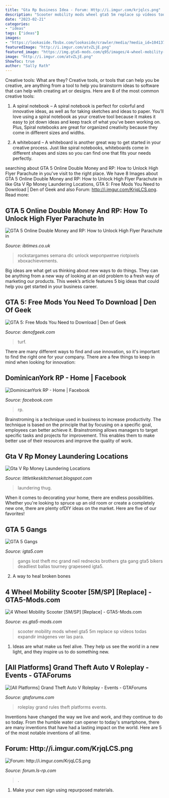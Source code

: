 ```yaml
---
title: "Gta Rp Business Idea - Forum: Http://i.imgur.com/krjqlcs.png"
description: "Scooter mobility mods wheel gta5 5m replace sp vídeos todas expandir imágenes ver las para"
date: "2023-02-21"
categories:
- "ideas"
tags: ["ideas"]
images:
- "https://lookaside.fbsbx.com/lookaside/crawler/media/?media_id=104137385066750"
featuredImage: "http://i.imgur.com/atvZLjE.png"
featured_image: "https://img.gta5-mods.com/q95/images/4-wheel-mobility-scooter/743d8b-20200205185646_1.jpg"
image: "http://i.imgur.com/atvZLjE.png"
ShowToc: true
author: "Sally Rath"
---
```



Creative tools: What are they?
Creative tools, or tools that can help you be creative, are anything from a tool to help you brainstorm ideas to software that can help with creating art or designs. Here are 8 of the most common creative tools:
1. A spiral notebook – A spiral notebook is perfect for colorful and innovative ideas, as well as for taking sketches and ideas to paper. You’ll love using a spiral notebook as your creative tool because it makes it easy to jot down ideas and keep track of what you’ve been working on. Plus, Spiral notebooks are great for organized creativity because they come in different sizes and widths.

2. A whiteboard – A whiteboard is another great way to get started in your creative process. Just like spiral notebooks, whiteboards come in different shapes and sizes so you can find one that fits your needs perfectly.

	

		
searching about GTA 5 Online Double Money and RP: How to Unlock High Flyer Parachute in you've visit to the right place. We have 8 Images about GTA 5 Online Double Money and RP: How to Unlock High Flyer Parachute in like Gta V Rp Money Laundering Locations, GTA 5: Free Mods You Need to Download | Den of Geek and also Forum: http://i.imgur.com/KrjqLCS.png. Read more:
		
    
## GTA 5 Online Double Money And RP: How To Unlock High Flyer Parachute In

<img loading=lazy src="https://d.ibtimes.co.uk/en/full/1395389/gta-5-online-double-money-rp-how-unlock-high-flyer-parachute-flight-school-dlc.jpg" onerror="this.onerror=null;this.src='https://tse4.mm.bing.net/th?id=OIP.5Xl47CnH9dF9pN7_tc9EFwHaMG&amp;pid=15.1';" alt="GTA 5 Online Double Money and RP: How to Unlock High Flyer Parachute in">

_Source: ibtimes.co.uk_

>rockstargames semana dlc unlock мероприятие riotpixels xboxachievements. 

	

Big ideas are what get us thinking about new ways to do things. They can be anything from a new way of looking at an old problem to a fresh way of marketing our products. This week’s article features 5 big ideas that could help you get started in your business career.

    
## GTA 5: Free Mods You Need To Download | Den Of Geek

<img loading=lazy src="https://www.denofgeek.com/wp-content/uploads/2020/05/Gang-and-Turf-Mod.jpg?w=1024" onerror="this.onerror=null;this.src='https://tse3.mm.bing.net/th?id=OIP.xmKXhzwiIgCEve_AX4mIGgHaEK&amp;pid=15.1';" alt="GTA 5: Free Mods You Need to Download | Den of Geek">

_Source: denofgeek.com_

>turf. 

	

There are many different ways to find and use innovation, so it's important to find the right one for your company. There are a few things to keep in mind when looking for innovation: 

    
## DominicanYork RP - Home | Facebook

<img loading=lazy src="https://lookaside.fbsbx.com/lookaside/crawler/media/?media_id=104137385066750" onerror="this.onerror=null;this.src='https://tse3.mm.bing.net/th?id=OIP.9n_SNxHvwPh_ewhQElU4DgHaHa&amp;pid=15.1';" alt="DominicanYork RP - Home | Facebook">

_Source: facebook.com_

>rp. 

	

Brainstroming is a technique used in business to increase productivity. The technique is based on the principle that by focusing on a specific goal, employees can better achieve it. Brainstroming allows managers to target specific tasks and projects for improvement. This enables them to make better use of their resources and improve the quality of work.

    
## Gta V Rp Money Laundering Locations

<img loading=lazy src="https://i.ytimg.com/vi/UA7EBG-PX4s/maxresdefault.jpg" onerror="this.onerror=null;this.src='https://tse2.mm.bing.net/th?id=OIP.2S1PGTVNhKRkXtRbqQGOYwHaEK&amp;pid=15.1';" alt="Gta V Rp Money Laundering Locations">

_Source: littletikeskitchenset.blogspot.com_

>laundering thug. 

	

When it comes to decorating your home, there are endless possibilities. Whether you're looking to spruce up an old room or create a completely new one, there are plenty ofDIY ideas on the market. Here are five of our favorites!

    
## GTA 5 Gangs

<img loading=lazy src="https://www.igta5.com/images/oneilbrothers.jpg" onerror="this.onerror=null;this.src='https://tse3.mm.bing.net/th?id=OIP.sHVFvTarXFvZfyWho5mj6QHaDt&amp;pid=15.1';" alt="GTA 5 Gangs">

_Source: igta5.com_

>gangs lost theft mc grand neil rednecks brothers gta gang gta5 bikers deadliest ballas tourney grapeseed igta5. 

	

2. A way to heal broken bones 

    
## 4 Wheel Mobility Scooter [5M/SP] [Replace] - GTA5-Mods.com

<img loading=lazy src="https://img.gta5-mods.com/q95/images/4-wheel-mobility-scooter/743d8b-20200205185646_1.jpg" onerror="this.onerror=null;this.src='https://tse1.mm.bing.net/th?id=OIP.J5H2fYEtOcTuVbp7H1uU4wHaEK&amp;pid=15.1';" alt="4 Wheel Mobility Scooter [5M/SP] [Replace] - GTA5-Mods.com">

_Source: es.gta5-mods.com_

>scooter mobility mods wheel gta5 5m replace sp vídeos todas expandir imágenes ver las para. 

	

1. Ideas are what make us feel alive. They help us see the world in a new light, and they inspire us to do something new.

    
## [All Platforms] Grand Theft Auto V Roleplay - Events - GTAForums

<img loading=lazy src="https://i.imgur.com/SshVvQ3.jpg?1?6097" onerror="this.onerror=null;this.src='https://tse2.mm.bing.net/th?id=OIP.HcEGoNBw-sjxiwQbJuGDKgHaJl&amp;pid=15.1';" alt="[All Platforms] Grand Theft Auto V Roleplay - Events - GTAForums">

_Source: gtaforums.com_

>roleplay grand rules theft platforms events. 

	

Inventions have changed the way we live and work, and they continue to do so today. From the humble water can opener to today's smartphone, there are many inventions that have had a lasting impact on the world. Here are 5 of the most notable inventions of all time.

    
## Forum: Http://i.imgur.com/KrjqLCS.png

<img loading=lazy src="http://i.imgur.com/atvZLjE.png" onerror="this.onerror=null;this.src='https://tse3.mm.bing.net/th?id=OIP.BFra-gow0Axx-_DdwvekxAHaCF&amp;pid=15.1';" alt="Forum: http://i.imgur.com/KrjqLCS.png">

_Source: forum.ls-rp.com_

>. 

	

1. Make your own sign using repurposed materials.

